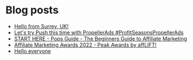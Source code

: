 # Blog posts
<!-- BLOG-POST-LIST:START -->
- [Hello from Surrey, UK!](https://afflift.com/f/threads/hello-from-surrey-uk.9970/)
- [Let&#39;s try Push this time with PropellerAds #ProfitSeasonsPropellerAds](https://afflift.com/f/threads/lets-try-push-this-time-with-propellerads-profitseasonspropellerads.9952/)
- [START HERE - Pops Guide - The Beginners Guide to Affiliate Marketing](https://afflift.com/f/threads/start-here-pops-guide-the-beginners-guide-to-affiliate-marketing.2937/)
- [Affiliate Marketing Awards 2022 - Peak Awards by affLIFT!](https://afflift.com/f/threads/affiliate-marketing-awards-2022-peak-awards-by-afflift.9939/)
- [Hello everyone](https://afflift.com/f/threads/hello-everyone.9967/)
<!-- BLOG-POST-LIST:END -->

